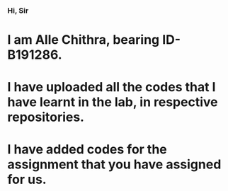 ### Hi, Sir
# I am Alle Chithra, bearing ID- B191286. 
# I have uploaded all the codes that I have learnt in the lab, in respective repositories.
 # I have added codes for the assignment that you have assigned for us.

<!--
**B191286-Chithra/B191286-Chithra** is a ✨ _special_ ✨ repository because its `README.md` (this file) appears on your GitHub profile.

Here are some ideas to get you started:

- 🔭 I’m currently working on ...
- 🌱 I’m currently learning ...
- 👯 I’m looking to collaborate on ...
- 🤔 I’m looking for help with ...
- 💬 Ask me about ...
- 📫 How to reach me: ...
- 😄 Pronouns: ...
- ⚡ Fun fact: ...
-->
